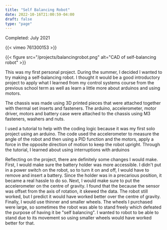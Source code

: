 ```yaml
---
title: "Self Balancing Robot"
date: 2022-10-16T21:00:59-04:00
draft: false
type: "page"
---
```

Completed: July 2021

{{< vimeo 761300153 >}}

{{< figure src="/projects/balancingrobot.png" alt="CAD of self-balancing robot" >}}

This was my first personal project. During the summer, I decided I wanted to try making a self-balancing robot. I thought it would be a good introductory project to apply what I learned from my control systems course from the previous school term as well as learn a little more about arduinos and using motors. 

The chassis was made using 3D printed pieces that were attached together with thermal set inserts and fasteners. The arduino, accelerometer, motor driver, motors and battery case were attached to the chassis using M3 fasteners, washers and nuts.

I used a tutorial to help with the coding logic because it was my first solo project using an arduino. The code used the accelerometer to measure the angle of the robot and then using a PID function and the motors, apply a force in the opposite direction of motion to keep the robot upright. Through the tutorial, I learned about using interruptions with arduinos

Reflecting on the project, there are definitely some changes I would make. First, I would make sure the battery holder was more accessible. I didn't put in a power switch on the robot, so to turn it on and off, I would have to remove and insert a battery. Since the holder was in a precarious position, it became a real hassle to do so. Next, I would make sure to put the accelerometer on the centre of gravity. I found that the because the sensor was offset from the axis of rotation, it skewed the data. The robot still worked, but I predict it would have worked better over the centre of gravity. Finally, I would use thinner and smaller wheels. The wheels I purchased were large, so sometimes the robot was able to stand freely which defeated the purpose of having it be "self balancing". I wanted to robot to be able to stand due to its movement so using smaller wheels would have worked better for that. 